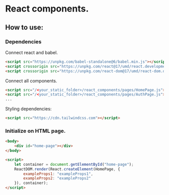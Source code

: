 # React components.


## How to use:
### Dependencies

Connect react and babel.
```html
<script src="https://unpkg.com/babel-standalone@6/babel.min.js"></script>
<script crossorigin src="https://unpkg.com/react@17/umd/react.development.js"></script>
<script crossorigin src="https://unpkg.com/react-dom@17/umd/react-dom.development.js"></script>
```

Connect all components.
````html
<script src="/<your_static_folder>/react_components/pages/HomePage.js"></script>
<script src="/<your_static_folder>/react_components/pages/AuthPage.js"></script>
...
````

Styling dependencies:
````html
<script src="https://cdn.tailwindcss.com"></script>
````

### Initialize on HTML page. 
````html
<body>
    <div id="home-page"></div>
</body>

<script>
    let container = document.getElementById("home-page");
    ReactDOM.render(React.createElement(HomePage, {
        exampleProps1: "exampleProps1",
        exampleProps2: "exampleProps2"
    }), container);
</script>
````
### 